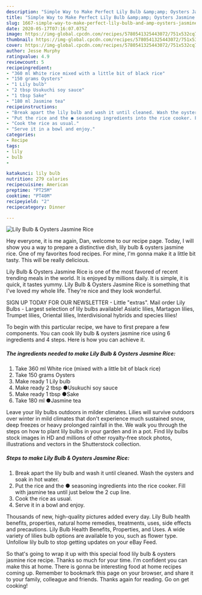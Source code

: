 ```yaml
---
description: "Simple Way to Make Perfect Lily Bulb &amp;amp; Oysters Jasmine Rice"
title: "Simple Way to Make Perfect Lily Bulb &amp;amp; Oysters Jasmine Rice"
slug: 1667-simple-way-to-make-perfect-lily-bulb-and-amp-oysters-jasmine-rice
date: 2020-05-17T07:16:07.075Z
image: https://img-global.cpcdn.com/recipes/5780541325443072/751x532cq70/lily-bulb-oysters-jasmine-rice-recipe-main-photo.jpg
thumbnail: https://img-global.cpcdn.com/recipes/5780541325443072/751x532cq70/lily-bulb-oysters-jasmine-rice-recipe-main-photo.jpg
cover: https://img-global.cpcdn.com/recipes/5780541325443072/751x532cq70/lily-bulb-oysters-jasmine-rice-recipe-main-photo.jpg
author: Jesse Murphy
ratingvalue: 4.9
reviewcount: 5
recipeingredient:
- "360 ml White rice mixed with a little bit of black rice"
- "150 grams Oysters"
- "1 Lily bulb"
- "2 tbsp Usukuchi soy sauce"
- "1 tbsp Sake"
- "180 ml Jasmine tea"
recipeinstructions:
- "Break apart the lily bulb and wash it until cleaned. Wash the oysters and soak in hot water."
- "Put the rice and the ● seasoning ingredients into the rice cooker. Fill with jasmine tea until just below the 2 cup line."
- "Cook the rice as usual."
- "Serve it in a bowl and enjoy."
categories:
- Recipe
tags:
- lily
- bulb
- 

katakunci: lily bulb  
nutrition: 279 calories
recipecuisine: American
preptime: "PT25M"
cooktime: "PT40M"
recipeyield: "2"
recipecategory: Dinner

---
```



![Lily Bulb &amp; Oysters Jasmine Rice](https://img-global.cpcdn.com/recipes/5780541325443072/751x532cq70/lily-bulb-oysters-jasmine-rice-recipe-main-photo.jpg)

Hey everyone, it is me again, Dan, welcome to our recipe page. Today, I will show you a way to prepare a distinctive dish, lily bulb &amp; oysters jasmine rice. One of my favorites food recipes. For mine, I'm gonna make it a little bit tasty. This will be really delicious.

Lily Bulb &amp; Oysters Jasmine Rice is one of the most favored of recent trending meals in the world. It is enjoyed by millions daily. It is simple, it is quick, it tastes yummy. Lily Bulb &amp; Oysters Jasmine Rice is something that I've loved my whole life. They're nice and they look wonderful.

SIGN UP TODAY FOR OUR NEWSLETTER - Little &#34;extras&#34;. Mail order Lily Bulbs - Largest selection of lily bulbs available! Asiatic lilies, Martagon lilies, Trumpet lilies, Oriental lilies, Interdivisional hybrids and species lilies!


To begin with this particular recipe, we have to first prepare a few components. You can cook lily bulb &amp; oysters jasmine rice using 6 ingredients and 4 steps. Here is how you can achieve it.

<!--inarticleads1-->

##### The ingredients needed to make Lily Bulb &amp; Oysters Jasmine Rice:

1. Take 360 ml White rice (mixed with a little bit of black rice)
1. Take 150 grams Oysters
1. Make ready 1 Lily bulb
1. Make ready 2 tbsp ●Usukuchi soy sauce
1. Make ready 1 tbsp ●Sake
1. Take 180 ml ●Jasmine tea


Leave your lily bulbs outdoors in milder climates. Lilies will survive outdoors over winter in mild climates that don&#39;t experience much sustained snow, deep freezes or heavy prolonged rainfall in the. We walk you through the steps on how to plant lily bulbs in your garden and in a pot. Find lily bulbs stock images in HD and millions of other royalty-free stock photos, illustrations and vectors in the Shutterstock collection. 

<!--inarticleads2-->

##### Steps to make Lily Bulb &amp; Oysters Jasmine Rice:

1. Break apart the lily bulb and wash it until cleaned. Wash the oysters and soak in hot water.
1. Put the rice and the ● seasoning ingredients into the rice cooker. Fill with jasmine tea until just below the 2 cup line.
1. Cook the rice as usual.
1. Serve it in a bowl and enjoy.


Thousands of new, high-quality pictures added every day. Lily Bulb health benefits, properties, natural home remedies, treatments, uses, side effects and precautions. Lily Bulb Health Benefits, Properties, and Uses. A wide variety of lilies bulb options are available to you, such as flower type. Unfollow lily bulb to stop getting updates on your eBay Feed. 

So that's going to wrap it up with this special food lily bulb &amp; oysters jasmine rice recipe. Thanks so much for your time. I'm confident you can make this at home. There is gonna be interesting food at home recipes coming up. Remember to bookmark this page on your browser, and share it to your family, colleague and friends. Thanks again for reading. Go on get cooking!
